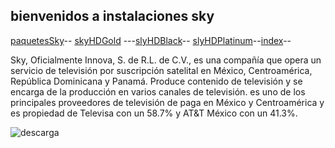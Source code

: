 ## bienvenidos a instalaciones sky

[paquetesSky](./paquetesSky.md)-- [skyHDGold](./skyHDGold.md) ---[slyHDBlack](./slyHDBlack.md)-- [slyHDPlatinum](./slyHDPlatinum.md)--[index](./index.md)--


Sky, Oficialmente Innova, S. de R.L. de C.V., es una compañía que opera un servicio de televisión por suscripción satelital en México, Centroamérica, República Dominicana y Panamá. Produce contenido de televisión y se encarga de la producción en varios canales de televisión.
es uno de los principales proveedores de televisión de paga en México y Centroamérica y es propiedad de Televisa con un 58.7% y AT&T México con un 41.3%.

![descarga](https://user-images.githubusercontent.com/99779186/157337262-fd100914-1125-45cb-9b31-b7d04e53e50b.jpg)






